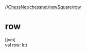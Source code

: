 //[ChessNet](../../../index.md)/[chessnet](../index.md)/[newSquare](index.md)/[row](row.md)

# row

[jvm]\
val [row](row.md): [Int](https://kotlinlang.org/api/latest/jvm/stdlib/kotlin/-int/index.html)
